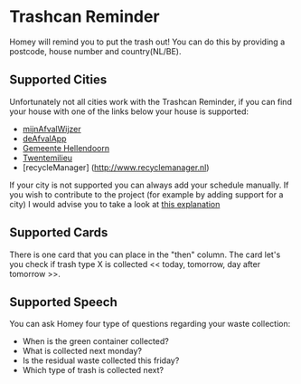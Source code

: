 # Trashcan Reminder
Homey will remind you to put the trash out! You can do this by providing a postcode, house number and country(NL/BE).

## Supported Cities
Unfortunately not all cities work with the Trashcan Reminder, if you can find your house with one of the links below your house is supported:

- [mijnAfvalWijzer](http://www.mijnafvalwijzer.nl)
- [deAfvalApp](http://www.deafvalapp.nl/calendar/kalender_start.jsp)
- [Gemeente Hellendoorn](http://hellendoornafvalkalender.2go-mobile.com)
- [Twentemilieu](https://www.twentemilieu.nl)
- [recycleManager] (http://www.recyclemanager.nl)

If your city is not supported you can always add your schedule manually.
If you wish to contribute to the project (for example by adding support for a city) I would advise you to take a look at [this explanation](https://github.com/apstemmer/com.athom.trashchecker/blob/master/developers)

## Supported Cards
There is one card that you can place in the "then" column. The card let's you check if trash type X is collected << today, tomorrow, day after tomorrow >>.

## Supported Speech
You can ask Homey four type of questions regarding your waste collection:
- When is the green container collected?
- What is collected next monday?
- Is the residual waste collected this friday?
- Which type of trash is collected next?
